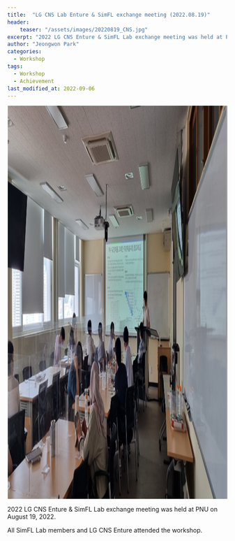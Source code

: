 ```yaml
---
title:  "LG CNS Lab Enture & SimFL exchange meeting (2022.08.19)"
header:
    teaser: "/assets/images/20220819_CNS.jpg"
excerpt: "2022 LG CNS Enture & SimFL Lab exchange meeting was held at PNU on August 19, 2022."
author: "Jeongwon Park"
categories:
  - Workshop
tags:
  - Workshop
  - Achievement
last_modified_at: 2022-09-06
---
```

<img align="center" width="900" height="900" style="border: 1px solid white" src="/assets/images/20220819_CNS.jpg"> 

2022 LG CNS Enture & SimFL Lab exchange meeting was held at PNU on August 19, 2022.

All SimFL Lab members and LG CNS Enture attended the workshop.

